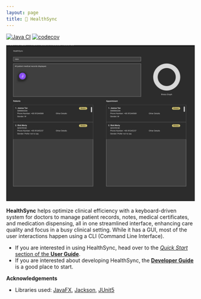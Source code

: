 ```yaml
---
layout: page
title: 💊 HealthSync
---
```


[![Java CI](https://github.com/AY2324S2-CS2103-F09-4/tp/actions/workflows/gradle.yml/badge.svg)](https://github.com/AY2324S2-CS2103-F09-4/tp/actions/workflows/gradle.yml)
[![codecov](https://codecov.io/gh/AY2324S2-CS2103-F09-4/tp/graph/badge.svg?token=ZCUENL7XA6)](https://codecov.io/gh/AY2324S2-CS2103-F09-4/tp)

![Ui](images/Ui.png)

**HealthSync** helps optimize clinical efficiency with a keyboard-driven system for doctors to manage patient records, notes, medical certificates, and medication dispensing, all in one streamlined interface, enhancing care quality and focus in a busy clinical setting. While it has a GUI, most of the user interactions happen using a CLI (Command Line Interface).

* If you are interested in using HealthSync, head over to the [_Quick Start_ section of the **User Guide**](UserGuide.html#quick-start).
* If you are interested about developing HealthSync, the [**Developer Guide**](DeveloperGuide.html) is a good place to start.


**Acknowledgements**

* Libraries used: [JavaFX](https://openjfx.io/), [Jackson](https://github.com/FasterXML/jackson), [JUnit5](https://github.com/junit-team/junit5)
